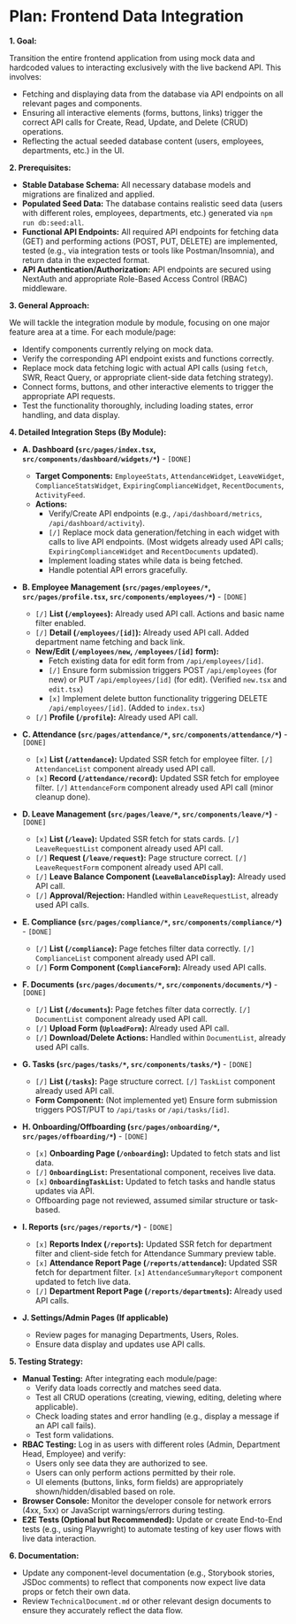 # Plan: Frontend Data Integration

**1. Goal:**

Transition the entire frontend application from using mock data and hardcoded values to interacting exclusively with the live backend API. This involves:
*   Fetching and displaying data from the database via API endpoints on all relevant pages and components.
*   Ensuring all interactive elements (forms, buttons, links) trigger the correct API calls for Create, Read, Update, and Delete (CRUD) operations.
*   Reflecting the actual seeded database content (users, employees, departments, etc.) in the UI.

**2. Prerequisites:**

*   **Stable Database Schema:** All necessary database models and migrations are finalized and applied.
*   **Populated Seed Data:** The database contains realistic seed data (users with different roles, employees, departments, etc.) generated via `npm run db:seed:all`.
*   **Functional API Endpoints:** All required API endpoints for fetching data (GET) and performing actions (POST, PUT, DELETE) are implemented, tested (e.g., via integration tests or tools like Postman/Insomnia), and return data in the expected format.
*   **API Authentication/Authorization:** API endpoints are secured using NextAuth and appropriate Role-Based Access Control (RBAC) middleware.

**3. General Approach:**

We will tackle the integration module by module, focusing on one major feature area at a time. For each module/page:
*   Identify components currently relying on mock data.
*   Verify the corresponding API endpoint exists and functions correctly.
*   Replace mock data fetching logic with actual API calls (using `fetch`, SWR, React Query, or appropriate client-side data fetching strategy).
*   Connect forms, buttons, and other interactive elements to trigger the appropriate API requests.
*   Test the functionality thoroughly, including loading states, error handling, and data display.

**4. Detailed Integration Steps (By Module):**

*   **A. Dashboard (`src/pages/index.tsx`, `src/components/dashboard/widgets/*`)** - `[DONE]`
    *   **Target Components:** `EmployeeStats`, `AttendanceWidget`, `LeaveWidget`, `ComplianceStatsWidget`, `ExpiringComplianceWidget`, `RecentDocuments`, `ActivityFeed`.
    *   **Actions:**
        *   Verify/Create API endpoints (e.g., `/api/dashboard/metrics`, `/api/dashboard/activity`).
        *   `[/]` Replace mock data generation/fetching in each widget with calls to live API endpoints. (Most widgets already used API calls; `ExpiringComplianceWidget` and `RecentDocuments` updated).
        *   Implement loading states while data is being fetched.
        *   Handle potential API errors gracefully.

*   **B. Employee Management (`src/pages/employees/*`, `src/pages/profile.tsx`, `src/components/employees/*`)** - `[DONE]`
    *   `[/]` **List (`/employees`):** Already used API call. Actions and basic name filter enabled.
    *   `[/]` **Detail (`/employees/[id]`):** Already used API call. Added department name fetching and back link.
    *   **New/Edit (`/employees/new`, `/employees/[id]` form):**
        *   Fetch existing data for edit form from `/api/employees/[id]`.
        *   `[/]` Ensure form submission triggers POST `/api/employees` (for new) or PUT `/api/employees/[id]` (for edit). (Verified `new.tsx` and `edit.tsx`)
        *   `[x]` Implement delete button functionality triggering DELETE `/api/employees/[id]`. (Added to `index.tsx`)
    *   `[/]` **Profile (`/profile`):** Already used API call.

*   **C. Attendance (`src/pages/attendance/*`, `src/components/attendance/*`)** - `[DONE]`
    *   `[x]` **List (`/attendance`):** Updated SSR fetch for employee filter. `[/]` `AttendanceList` component already used API call.
    *   `[x]` **Record (`/attendance/record`):** Updated SSR fetch for employee filter. `[/]` `AttendanceForm` component already used API call (minor cleanup done).

*   **D. Leave Management (`src/pages/leave/*`, `src/components/leave/*`)** - `[DONE]`
    *   `[x]` **List (`/leave`):** Updated SSR fetch for stats cards. `[/]` `LeaveRequestList` component already used API call.
    *   `[/]` **Request (`/leave/request`):** Page structure correct. `[/]` `LeaveRequestForm` component already used API call.
    *   `[/]` **Leave Balance Component (`LeaveBalanceDisplay`):** Already used API call.
    *   `[/]` **Approval/Rejection:** Handled within `LeaveRequestList`, already used API calls.

*   **E. Compliance (`src/pages/compliance/*`, `src/components/compliance/*`)** - `[DONE]`
    *   `[/]` **List (`/compliance`):** Page fetches filter data correctly. `[/]` `ComplianceList` component already used API call.
    *   `[/]` **Form Component (`ComplianceForm`):** Already used API calls.

*   **F. Documents (`src/pages/documents/*`, `src/components/documents/*`)** - `[DONE]`
    *   `[/]` **List (`/documents`):** Page fetches filter data correctly. `[/]` `DocumentList` component already used API call.
    *   `[/]` **Upload Form (`UploadForm`):** Already used API call.
    *   `[/]` **Download/Delete Actions:** Handled within `DocumentList`, already used API calls.

*   **G. Tasks (`src/pages/tasks/*`, `src/components/tasks/*`)** - `[DONE]`
    *   `[/]` **List (`/tasks`):** Page structure correct. `[/]` `TaskList` component already used API call.
    *   **Form Component:** (Not implemented yet) Ensure form submission triggers POST/PUT to `/api/tasks` or `/api/tasks/[id]`.

*   **H. Onboarding/Offboarding (`src/pages/onboarding/*`, `src/pages/offboarding/*`)** - `[DONE]`
    *   `[x]` **Onboarding Page (`/onboarding`):** Updated to fetch stats and list data.
    *   `[/]` **`OnboardingList`:** Presentational component, receives live data.
    *   `[x]` **`OnboardingTaskList`:** Updated to fetch tasks and handle status updates via API.
    *   Offboarding page not reviewed, assumed similar structure or task-based.

*   **I. Reports (`src/pages/reports/*`)** - `[DONE]`
    *   `[x]` **Reports Index (`/reports`):** Updated SSR fetch for department filter and client-side fetch for Attendance Summary preview table.
    *   `[x]` **Attendance Report Page (`/reports/attendance`):** Updated SSR fetch for department filter. `[x]` `AttendanceSummaryReport` component updated to fetch live data.
    *   `[/]` **Department Report Page (`/reports/departments`):** Already used API calls.

*   **J. Settings/Admin Pages (If applicable)**
    *   Review pages for managing Departments, Users, Roles.
    *   Ensure data display and updates use API calls.

**5. Testing Strategy:**

*   **Manual Testing:** After integrating each module/page:
    *   Verify data loads correctly and matches seed data.
    *   Test all CRUD operations (creating, viewing, editing, deleting where applicable).
    *   Check loading states and error handling (e.g., display a message if an API call fails).
    *   Test form validations.
*   **RBAC Testing:** Log in as users with different roles (Admin, Department Head, Employee) and verify:
    *   Users only see data they are authorized to see.
    *   Users can only perform actions permitted by their role.
    *   UI elements (buttons, links, form fields) are appropriately shown/hidden/disabled based on role.
*   **Browser Console:** Monitor the developer console for network errors (4xx, 5xx) or JavaScript warnings/errors during testing.
*   **E2E Tests (Optional but Recommended):** Update or create End-to-End tests (e.g., using Playwright) to automate testing of key user flows with live data interaction.

**6. Documentation:**

*   Update any component-level documentation (e.g., Storybook stories, JSDoc comments) to reflect that components now expect live data props or fetch their own data.
*   Review `TechnicalDocument.md` or other relevant design documents to ensure they accurately reflect the data flow.